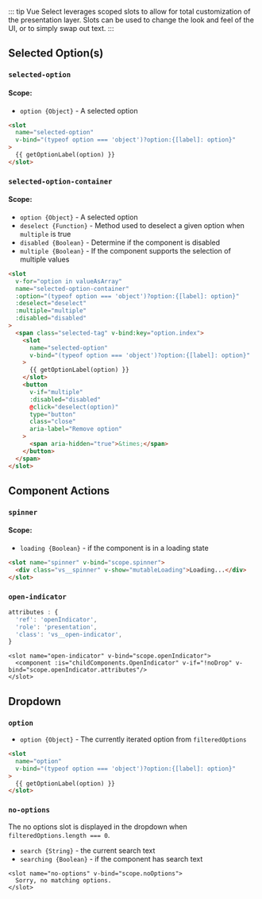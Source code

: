 ::: tip
Vue Select leverages scoped slots to allow for total customization of the presentation layer.
Slots can be used to change the look and feel of the UI, or to simply swap out text.
:::

## Selected Option(s)

### `selected-option`

#### Scope:

- `option {Object}` - A selected option

```html
<slot
  name="selected-option"
  v-bind="(typeof option === 'object')?option:{[label]: option}"
>
  {{ getOptionLabel(option) }}
</slot>
```

### `selected-option-container`

#### Scope:

- `option {Object}` - A selected option
- `deselect {Function}` - Method used to deselect a given option when `multiple` is true
- `disabled {Boolean}` - Determine if the component is disabled
- `multiple {Boolean}` - If the component supports the selection of multiple values

```html
<slot
  v-for="option in valueAsArray"
  name="selected-option-container"
  :option="(typeof option === 'object')?option:{[label]: option}"
  :deselect="deselect"
  :multiple="multiple"
  :disabled="disabled"
>
  <span class="selected-tag" v-bind:key="option.index">
    <slot
      name="selected-option"
      v-bind="(typeof option === 'object')?option:{[label]: option}"
    >
      {{ getOptionLabel(option) }}
    </slot>
    <button
      v-if="multiple"
      :disabled="disabled"
      @click="deselect(option)"
      type="button"
      class="close"
      aria-label="Remove option"
    >
      <span aria-hidden="true">&times;</span>
    </button>
  </span>
</slot>
```

## Component Actions

### `spinner`

#### Scope:

- `loading {Boolean}` - if the component is in a loading state

```html
<slot name="spinner" v-bind="scope.spinner">
  <div class="vs__spinner" v-show="mutableLoading">Loading...</div>
</slot>
```

### `open-indicator`

```js
attributes : {
  'ref': 'openIndicator',
  'role': 'presentation',
  'class': 'vs__open-indicator',
}
```

```vue
<slot name="open-indicator" v-bind="scope.openIndicator">
  <component :is="childComponents.OpenIndicator" v-if="!noDrop" v-bind="scope.openIndicator.attributes"/>
</slot>
```

## Dropdown

### `option`

- `option {Object}` - The currently iterated option from `filteredOptions`

```html
<slot
  name="option"
  v-bind="(typeof option === 'object')?option:{[label]: option}"
>
  {{ getOptionLabel(option) }}
</slot>
```

### `no-options`

The no options slot is displayed in the dropdown when `filteredOptions.length === 0`.

- `search {String}` - the current search text
- `searching {Boolean}` - if the component has search text

```vue
<slot name="no-options" v-bind="scope.noOptions">
  Sorry, no matching options.
</slot>
```

